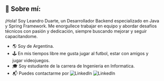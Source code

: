 ## 👋 Sobre mí:
¡Hola! Soy Leandro Duarte, un Desarrollador Backend especializado en Java y Spring Framework. Me enorgullece trabajar en equipo y abordar desafíos técnicos con pasión y dedicación, siempre buscando mejorar y seguir capacitandome.

- 🌎 Soy de Argentina.
- 🕹 En mis tiempos libre me gusta jugar al futbol, estar con amigos y jugar videojuegos.
- 🎓 Soy estudiante de la carrera de Ingenieria en Informatica.
- 📬 Puedes contactarme por ![LinkedIn](https://www.linkedin.com/in/leandrogduarte/)
![LinkedIn](https://img.shields.io/badge/linkedin-%230077B5.svg?style=for-the-badge&logo=linkedin&logoColor=white)

